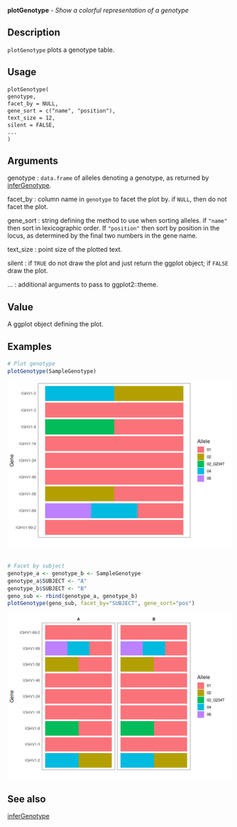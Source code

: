 **plotGenotype** - *Show a colorful representation of a genotype*

Description
--------------------

`plotGenotype` plots a genotype table.


Usage
--------------------
```
plotGenotype(
genotype,
facet_by = NULL,
gene_sort = c("name", "position"),
text_size = 12,
silent = FALSE,
...
)
```

Arguments
-------------------

genotype
:   `data.frame` of alleles denoting a genotype, 
as returned by [inferGenotype](inferGenotype.md).

facet_by
:   column name in `genotype` to facet the plot by. 
if `NULL`, then do not facet the plot.

gene_sort
:   string defining the method to use when sorting alleles.
if `"name"` then sort in lexicographic order. If
`"position"` then sort by position in the locus, as
determined by the final two numbers in the gene name.

text_size
:   point size of the plotted text.

silent
:   if `TRUE` do not draw the plot and just return the ggplot
object; if `FALSE` draw the plot.

...
:   additional arguments to pass to ggplot2::theme.




Value
-------------------

A ggplot object defining the plot.



Examples
-------------------

```R
# Plot genotype
plotGenotype(SampleGenotype)

```

![2](plotGenotype-2.png)

```R

# Facet by subject
genotype_a <- genotype_b <- SampleGenotype
genotype_a$SUBJECT <- "A"
genotype_b$SUBJECT <- "B"
geno_sub <- rbind(genotype_a, genotype_b)
plotGenotype(geno_sub, facet_by="SUBJECT", gene_sort="pos")

```

![4](plotGenotype-4.png)


See also
-------------------

[inferGenotype](inferGenotype.md)






